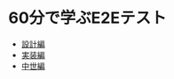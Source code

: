 # 60分で学ぶE2Eテスト

- [設計編](60分で学ぶE2Eテスト（テスト設計編）.md)
- [実装編](60分で学ぶE2Eテスト（テスト実装編）.md)
- [中世編](https://www.jp.square-enix.com/lal/)

